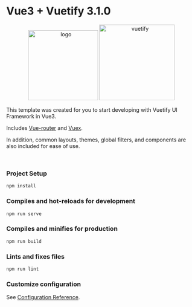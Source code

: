 # Vue3 + Vuetify 3.1.0

<p align="center">
    <img src="https://upload.wikimedia.org/wikipedia/commons/f/f1/Vue.png" alt="logo" width="185" height="185" />
    <img src="https://camo.githubusercontent.com/be384df72ff1748336f5927f7116e79a37cbe1639a5b7db162be2d7afe350f87/68747470733a2f2f63646e2e767565746966796a732e636f6d2f696d616765732f6c6f676f732f6c6f676f2e737667"  alt="vuetify" width="200" height="200">
</p>


This template was created for you to start developing with Vuetify UI Framework in Vue3. 

Includes [Vue-router](https://router.vuejs.org/) and [Vuex](https://router.vuejs.org/).

In addition, common layouts, themes, global filters, and components are also included for ease of use.

<br />

### Project Setup
```
npm install
```

### Compiles and hot-reloads for development
```
npm run serve
```

### Compiles and minifies for production
```
npm run build
```

### Lints and fixes files
```
npm run lint
```

### Customize configuration
See [Configuration Reference](https://cli.vuejs.org/config/).
